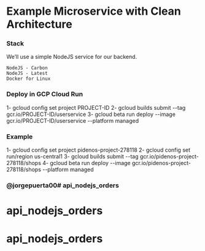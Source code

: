 # Example Microservice with Clean Architecture

### Stack
  We’ll use a simple NodeJS service for our backend.

    NodeJS - Carbon
    NodeJS - Latest
    Docker for Linux

### Deploy in GCP Cloud Run

1- gcloud config set project PROJECT-ID
2- gcloud builds submit --tag gcr.io/PROJECT-ID/userservice
3- gcloud beta run deploy --image gcr.io/PROJECT-ID/userservice --platform managed

### Example
1- gcloud config set project pidenos-project-278118
2- gcloud config set run/region us-central1
3- gcloud builds submit --tag gcr.io/pidenos-project-278118/shops
4- gcloud beta run deploy --image gcr.io/pidenos-project-278118/shops --platform managed

### @jorgepuerta00# api_nodejs_orders
# api_nodejs_orders
# api_nodejs_orders
